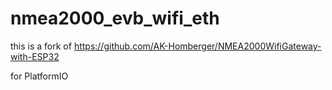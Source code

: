 # nmea2000_evb_wifi_eth


this is a fork of https://github.com/AK-Homberger/NMEA2000WifiGateway-with-ESP32

for PlatformIO
